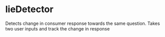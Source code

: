 # lieDetector
Detects change in consumer response towards the same question.
Takes two user inputs and track the change in response  
